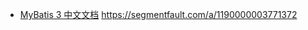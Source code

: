 
* [MyBatis 3 中文文档](http://www.mybatis.org/mybatis-3/zh/)
https://segmentfault.com/a/1190000003771372
